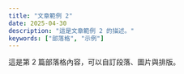 ```yaml
---
title: "文章範例 2"
date: 2025-04-30
description: "這是文章範例 2 的描述。"
keywords: ["部落格", "示例"]
---
```


這是第 2 篇部落格內容，可以自訂段落、圖片與排版。
